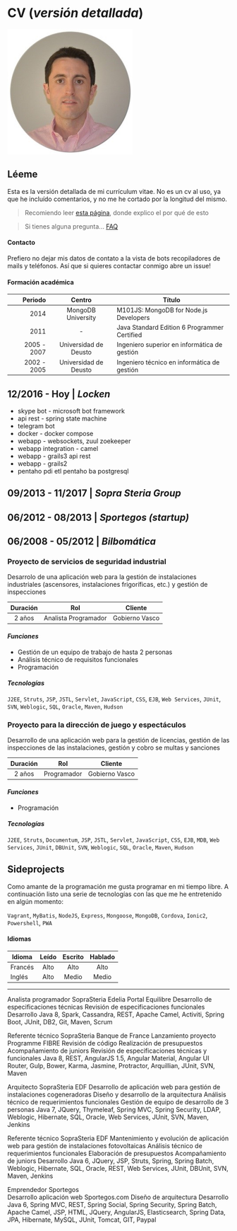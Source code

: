 # CV (_versión detallada_)

![Este soy yo!](../img/yo.jpg)

## Léeme

Esta es la versión detallada de mi currículum vitae. No es un cv al uso, ya que he incluído comentarios, y no me he cortado por la longitud del mismo.

> Recomiendo leer [esta página](../README.md), donde explico el por qué de esto

> Si tienes alguna pregunta... [FAQ](../README.md#FAQ)

#### Contacto

Prefiero no dejar mis datos de contato a la vista de bots recopiladores de mails y teléfonos. Así que si quieres contactar conmigo abre un issue!

#### Formación académica

| Periodo     | Centro                | Título                                       |
| ----------: | :-------------------: | -------------------------------------------- |
| 2014        | MongoDB University    | M101JS: MongoDB for Node.js Developers       |
| 2011        | -                     | Java Standard Edition 6 Programmer Certified |
| 2005 - 2007 | Universidad de Deusto | Ingeniero superior en informática de gestión |
| 2002 - 2005 | Universidad de Deusto | Ingeniero técnico en informática de gestión  |

## 12/2016 - Hoy     | _Locken_

- skype bot - microsoft bot framework
- api rest - spring state machine
- telegram bot
- docker - docker compose
- webapp - websockets, zuul zoekeeper
- webapp integration - camel
- webapp - grails3 api rest
- webapp - grails2
- pentaho pdi etl pentaho ba postgresql

## 09/2013 - 11/2017 | _Sopra Steria Group_

## 06/2012 - 08/2013 | _Sportegos (startup)_

## 06/2008 - 05/2012 | _Bilbomática_

### **Proyecto de servicios de seguridad industrial**

Desarrolo de una aplicación web para la gestión de instalaciones industriales (ascensores, instalaciones frigoríficas, etc.) y gestión de inspecciones

| Duración | Rol                  | Cliente        |
| :------: | :------------------: | :------------: |
| 2 años   | Analista Programador | Gobierno Vasco |

#### _Funciones_

- Gestión de un equipo de trabajo de hasta 2 personas
- Análisis técnico de requisitos funcionales
- Programación

#### _Tecnologías_

`J2EE`, `Struts`, `JSP`, `JSTL`, `Servlet`, `JavaScript`, `CSS`, `EJB`, `Web Services`, `JUnit`, `SVN`, `Weblogic`, `SQL`, `Oracle`, `Maven`, `Hudson`

### **Proyecto para la dirección de juego y espectáculos**

Desarrollo de una aplicación web para la gestión de licencias, gestión de las inspecciones de las instalaciones, gestión y cobro se multas y sanciones

| Duración | Rol         | Cliente        |
| :------: | :---------: | :------------: |
| 2 años   | Programador | Gobierno Vasco |

#### _Funciones_

- Programación

#### _Tecnologías_

`J2EE`, `Struts`, `Documentum`, `JSP`, `JSTL`, `Servlet`, `JavaScript`, `CSS`, `EJB`, `MDB`, `Web Services`, `JUnit`, `DBUnit`, `SVN`, `Weblogic`, `SQL`, `Oracle`, `Maven`, `Hudson`

## Sideprojects

Como amante de la programación me gusta programar en mi tiempo libre. A continuación listo una serie de tecnologías con las que me he entretenido en algún momento:

`Vagrant`, `MyBatis`, `NodeJS`, `Express`, `Mongoose`, `MongoDB`, `Cordova`, `Ionic2`, `Powershell`, `PWA`

#### Idiomas

| Idioma  | Leído | Escrito | Hablado |
| ------- | :---: | :-----: | :-----: |
| Francés | Alto  | Alto    | Alto    |
| Inglés  | Alto  | Medio   | Medio   |







-------------------------------

Analista programador	SopraSteria	Edelia
Portal Equilibre
Desarrollo de especificaciones técnicas
Revisión de especificaciones funcionales
Desarrollo	Java 8, Spark, Cassandra, REST, Apache Camel, Activiti, Spring Boot, JUnit, DB2, Git, Maven, Scrum

Referente técnico	SopraSteria	Banque de France
Lanzamiento proyecto Programme FIBRE
Revisión de código
Realización de presupuestos
Acompañamiento de juniors
Revisión de especificaciones técnicas y funcionales	Java 8, REST, AngularJS 1.5, Angular Material, Angular UI Router, Gulp, Bower, Karma, Jasmine, Protractor, Arquillian, JUnit, SVN, Maven

Arquitecto	SopraSteria	EDF
Desarrollo de aplicación web para gestión de instalaciones cogeneradoras
Diseño y desarrollo de la arquitectura
Análisis técnico de requerimientos funcionales
Gestión de equipo de desarrollo de 3 personas	Java 7, JQuery, Thymeleaf, Spring MVC, Spring Security, LDAP, Weblogic, Hibernate, SQL, Oracle, Web Services, JUnit, SVN, Maven, Jenkins

Referente técnico	SopraSteria	EDF
Mantenimiento y evolución de aplicación web para gestión de instalaciones fotovoltaicas
Análisis técnico de requerimientos funcionales
Elaboración de presupuestos
Acompañamiento de juniors
Desarrollo	Java 6, JQuery, JSP, Struts, Spring, Spring Batch, Weblogic, Hibernate, SQL, Oracle, REST, Web Services, JUnit, DBUnit, SVN, Maven, Jenkins

Emprendedor	Sportegos	
Desarrollo aplicación web Sportegos.com
Diseño de arquitectura
Desarrollo	Java 6, Spring MVC, REST, Spring Social, Spring Security, Spring Batch, Apache Camel, JSP, HTML, JQuery, AngularJS, Elasticsearch, Spring Data, JPA, Hibernate, MySQL, JUnit, Tomcat, GIT, Paypal